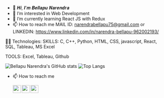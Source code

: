 - 👋 𝑯𝒊, 𝑰’𝒎 𝑩𝒆𝒍𝒍𝒂𝒑𝒖 𝑵𝒂𝒓𝒆𝒏𝒅𝒓𝒂
- 👀 I’m interested in Web Development
- 🌱 I’m currently learning React JS with Redux
- 📫 How to reach me MAIL ID: narendrabellapu75@gmail.com or LINKEDIN: https://www.linkedin.com/in/narendra-bellapu-962002193/

👨‍💻 Technologies:
 SKILLS: C, C++, Python, HTML, CSS, javascript, React, SQL, Tableau, MS Excel
 
 TOOLS: Excel, Tableau, Github



 
 ![Bellapu Narendra's GitHub stats](https://github-readme-stats.vercel.app/api?username=narendra11902977&theme=chartreuse-dark) ![Top Langs](https://github-readme-stats.vercel.app/api/top-langs/?username=narendra11902977&layout=compact&theme=chartreuse-dark)




 
  


- 📫 How to reach me 

  

  [<img align="left" width="25" height="25" src="https://upload.wikimedia.org/wikipedia/commons/thumb/c/ca/LinkedIn_logo_initials.png/768px-LinkedIn_logo_initials.png">](https://www.linkedin.com/in/narendra-bellapu-962002193/)
  [<img align="left" width="25" height="25" src="https://upload.wikimedia.org/wikipedia/commons/thumb/6/6b/WhatsApp.svg/2044px-WhatsApp.svg.png">](https://wa.me/6300685852)
  [<img align="left" width="25" height="25" src="https://upload.wikimedia.org/wikipedia/commons/thumb/e/e7/Instagram_logo_2016.svg/768px-Instagram_logo_2016.svg.png">](https://www.instagram.com/narendra_bellapu/)
 <br/>
 

 
 
 
<!---
narendra11902977/narendra11902977 is a ✨ special ✨ repository because its `README.md` (this file) appears on your GitHub profile.
You can click the Preview link to take a look at your changes.
--->
